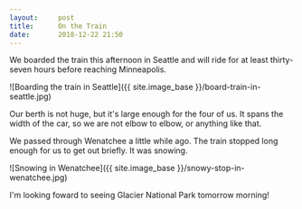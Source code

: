 ```yaml
---
layout:     post
title:      On the Train
date:       2018-12-22 21:50
---
```


We boarded the train this afternoon in Seattle and will ride for at
least thirty-seven hours before reaching Minneapolis.

![Boarding the train in Seattle]({{ site.image_base }}/board-train-in-seattle.jpg)

Our berth is not huge, but it's large enough for the four of us. It
spans the width of the car, so we are not elbow to elbow, or anything
like that.

We passed through Wenatchee a little while ago. The train stopped long
enough for us to get out briefly. It was snowing.

![Snowing in Wenatchee]({{ site.image_base }}/snowy-stop-in-wenatchee.jpg)

I'm looking foward to seeing Glacier National Park tomorrow morning!
